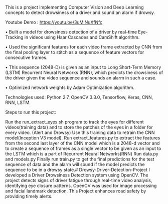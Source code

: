 This is a project implementing Computer Vision and Deep Learning concepts to detect drowsiness of a driver and sound an alarm if drowsy.

Youtube Demo : https://youtu.be/3uMlNuXfNfc

• Built a model for drowsiness detection of a driver by real-time Eye-Tracking in videos using Haar Cascades and CamShift algorithm.

• Used the significant features for each video frame extracted by CNN from the final pooling layer to stitch as a sequence of feature vectors for consecutive frames.

• This sequence (2048-D) is given as an input to Long Short-Term Memory (LSTM) Recurrent Neural Networks (RNN), which predicts the drowsiness of the driver given the video sequence and sounds an alarm in such a case.

• Optimized network weights by Adam Optimization algorithm.

Technologies used: Python 2.7, OpenCV 3.3.0, Tensorflow, Keras, CNN, RNN, LSTM.

Steps to run this project:

Run the run_extract_eyes.sh program to track the eyes for different videos(training data) and to store the patches of the eyes in a folder for every video. (Alert and Drowsy)
Use this training data to retrain the CNN model(Inception V3 model).
Run extract_features.py to extract the features from the second last layer of the CNN model which is a 2048-d vector and to create a sequence of frames as a single vector to be given as an input to the LSTM which is a part of Recurrent Neural Networks(RNN)
Run data.py and models.py
Finally run train.py to get the final predictions for the test sequence of data and the alarm will sound if the model predicts the sequence to be in a drowsy state.# Drowsy-Driver-Detection-Project
I developed a Driver Drowsiness Detection system using OpenCV. The project detects signs of driver fatigue through real-time video analysis, identifying eye closure patterns. OpenCV was used for image processing and facial landmark detection. This Project enhances road safety by providing timely alerts.
